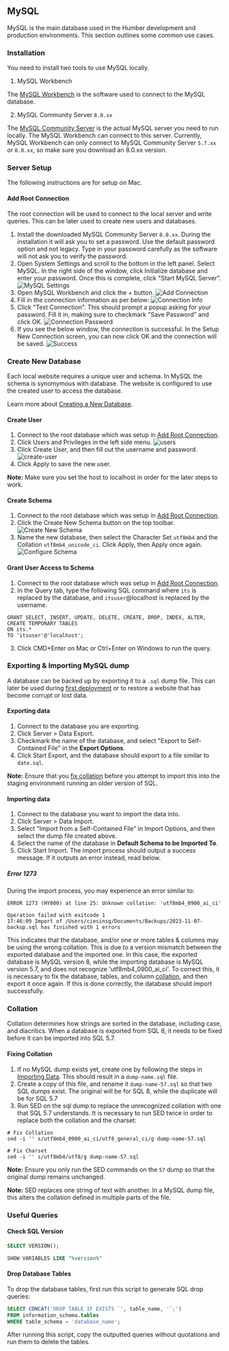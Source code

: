 ## MySQL

MySQL is the main database used in the Humber development and production environments. This section outlines some common use cases.

### Installation

You need to install two tools to use MySQL locally. 

1. MySQL Workbench

The [MySQL Workbench](https://dev.mysql.com/downloads/workbench/) is the software used to connect to the MySQL database. 

2. MySQL Community Server `8.0.xx`

The [MySQL Community Server](https://dev.mysql.com/downloads/mysql/) is the actual MySQL server you need to run locally. The MySQL Workbench can connect to this server. Currently, MySQL Workbench can only connect to MySQL Community Server `5.7.xx` or `8.0.xx`, so make sure you download an 8.0.xx version. 

### Server Setup

The following instructions are for setup on Mac. 

#### Add Root Connection

The root connection will be used to connect to the local server and write queries. This can be later used to create new users and databases.

1. Install the downloaded MySQL Community Server `8.0.xx`. During the installation it will ask you to set a password. Use the default password option and not legacy. Type in your password carefully as the software will not ask you to verify the password. 
2. Open System Settings and scroll to the bottom in the left panel. Select MySQL. In the right side of the window, click Initialize database and enter your password. Once this is complete, click "Start MySQL Server".
![MySQL Settings](assets/database/mysql-settings.png)
3. Open MySQL Workbench and click the + button.
![Add Connection](assets/database/workbench-add.png)
4. Fill in the connection information as per below:
![Connection Info](assets/database/connection-info.png)
1. Click "Test Connection". This should prompt a popup asking for your password. Fill it in, making sure to checkmark "Save Password" and click OK. 
![Connection Password](assets/database/connection-password.png)
1. If you see the below window, the connection is successful. In the Setup New Connection screen, you can now click OK and the connection will be saved. 
![Success](assets/database/success.png)

### Create New Database

Each local website requires a unique user and schema. In MySQL the schema is synomymous with database. The website is configured to use the created user to access the database. 

Learn more about [Creating a New Database](https://git.drupalcode.org/project/drupal/-/blob/10.1.x/core/INSTALL.mysql.txt).

#### Create User

1. Connect to the root database which was setup in [Add Root Connection](#add-root-connection). 
2. Click Users and Privileges in the left side menu.
![users](assets/database/users.png)
3. Click Create User, and then fill out the username and password.
![create-user](assets/database/create-user.png)
4. Click Apply to save the new user.

**Note:** Make sure you set the host to localhost in order for the later steps to work.

#### Create Schema

1. Connect to the root database which was setup in [Add Root Connection](#add-root-connection). 
2. Click the Create New Schema button on the top toolbar.
![Create New Schema](assets/database/create-new-schema.png)
3. Name the new database, then select the Character Set `utf8mb4` and the Collation `utf8mb4_unicode_ci`. Click Apply, then Apply once again. 
![Configure Schema](assets/database/configure-schema.png)

#### Grant User Access to Schema

1. Connect to the root database which was setup in [Add Root Connection](#add-root-connection). 
2. In the Query tab, type the following SQL command where `its` is replaced by the database, and `itsuser`@localhost is replaced by the username.

```
GRANT SELECT, INSERT, UPDATE, DELETE, CREATE, DROP, INDEX, ALTER, CREATE TEMPORARY TABLES
ON its.*
TO 'itsuser'@'localhost';
```

3. Click CMD+Enter on Mac or Ctrl+Enter on Windows to run the query.

### Exporting & Importing MySQL dump

A database can be backed up by exporting it to a `.sql` dump file. This can later be used during [first deployment](development-environments.md#first-deployment) or to restore a website that has become corrupt or lost data.

#### Exporting data

1. Connect to the database you are exporting.
2. Click Server > Data Export. 
3. Checkmark the name of the database, and select "Export to Self-Contained File" in the **Export Options**. 
4. Click Start Export, and the database should export to a file similar to `date.sql`. 

**Note:** Ensure that you [fix collation](#fixing-collation) before you attempt to import this into the staging environment running an older version of SQL. 

#### Importing data

1. Connect to the database you want to import the data into.
2. Click Server > Data Import.
3. Select "Import from a Self-Contained File" in Import Options, and then select the dump file created above. 
4. Select the name of the database in **Default Schema to be Imported To**. 
5. Click Start Import. The import process should output a success message. If it outputs an error instead, read below. 

##### Error 1273

During the import process, you may experience an error similar to: 

```
ERROR 1273 (HY000) at line 25: Unknown collation: 'utf8mb4_0900_ai_ci'

Operation failed with exitcode 1
17:46:09 Import of /Users/ciesinsg/Documents/Backups/2023-11-07-backup.sql has finished with 1 errors
```

This indicates that the database, and/or one or more tables & columns may be using the wrong collation. This is due to a version mismatch between the exported database and the imported one. In this case, the exported database is MySQL version 8, while the importing database is MySQL version 5.7, and does not recognize 'utf8mb4_0900_ai_ci'. To correct this, it is necessary to fix the database, tables, and column [collation](#collation), and then export it once again. If this is done correctly, the database should import successfully. 

### Collation

Collation determines how strings are sorted in the database, including case, and diacritics. When a database is exported from SQL 8, it needs to be fixed before it can be imported into SQL 5.7. 

#### Fixing Collation

1. If no MySQL dump exists yet, create one by following the steps in [Importing Data](#importing-data). This should result in a `dump-name.sql` file. 
2. Create a copy of this file, and rename it `dump-name-57.sql` so that two SQL dumps exist. The original will be for SQL 8, while the duplicate will be for SQL 5.7
3. Run SED on the sql dump to replace the unrecognized collation with one that SQL 5.7 understands. It is necessary to run SED twice in order to replace both the collation and the charset: 

```title="Using SED to fix collation"
# Fix Collation
sed -i '' s/utf8mb4_0900_ai_ci/utf8_general_ci/g dump-name-57.sql

# Fix Charset
sed -i '' s/utf8mb4/utf8/g dump-name-57.sql
```

**Note:** Ensure you only run the SED commands on the `57` dump so that the original dump remains unchanged.

**Note:** SED replaces one string of text with another. In a MySQL dump file, this alters the collation defined in multiple parts of the file. 

### Useful Queries

#### Check SQL Version

```sql title="Simple version check"
SELECT VERSION();
```

```sql title="Detailed version check"
SHOW VARIABLES LIKE "%version%"
```

#### Drop Database Tables

To drop the database tables, first run this script to generate SQL drop queries:

```sql
SELECT CONCAT('DROP TABLE IF EXISTS `', table_name, '`;')
FROM information_schema.tables
WHERE table_schema = 'database_name';
```

After running this script, copy the outputted queries without quotations and 
run them to delete the tables.

